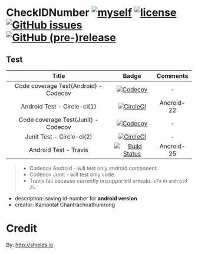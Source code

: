 # CheckIDNumber  [![myself](https://img.shields.io/badge/by-net-red.svg)](https://facebook.com/kamontatc)  [![license](https://img.shields.io/github/license/mashape/apistatus.svg?style=flat-square)](https://opensource.org/licenses/MIT)  [![GitHub issues](https://img.shields.io/github/issues-raw/kamontat/CheckIDNumberA.svg?style=flat-square)](https://github.com/kamontat/CheckIDNumberA/issues)  [![GitHub (pre-)release](https://img.shields.io/github/release/kamontat/CheckIDNumberA/all.svg?style=flat-square)](https://github.com/kamontat/CheckIDNumberA/releases)

## Test
|Title|Badge|Comments|
|:---:|:---:|:------:|
|Code coverage Test(Android) - Codecov|[![Codecov](https://img.shields.io/codecov/c/github/kamontat/CheckIDNumberA/master.svg?maxAge=2592000&style=flat-square)](https://codecov.io/gh/kamontat/CheckIDNumberA)| - |
|Android Test - Circle-ci(1)|[![CircleCI](https://img.shields.io/circleci/project/github/kamontat/CheckIDNumberA/master.svg?maxAge=2592000&style=flat-square)](https://circleci.com/gh/kamontat/CheckIDNumberA)| Android-22 |
|Code coverage Test(Junit) - Codecov|[![Codecov](https://img.shields.io/codecov/c/github/kamontat/CheckIDNumberA/feature%2Fcircle2%2Funit_test.svg?maxAge=2592000&style=flat-square)](https://codecov.io/gh/kamontat/CheckIDNumberA)| - |
|Junit Test - Circle-ci(2)|[![CircleCI](https://img.shields.io/circleci/project/github/kamontat/CheckIDNumberA/feature%2Fcircle2%2Funit_test.svg?maxAge=2592000&style=flat-square)](https://circleci.com/gh/kamontat/CheckIDNumberA/tree/feature%2Fcircle2%2Funit_test)| - |
|Android Test - Travis|[![Build Status](https://img.shields.io/travis/kamontat/CheckIDNumberA/master.svg?maxAge=2592000&style=flat-square)](https://travis-ci.org/kamontat/CheckIDNumberA)| Android-25 |

> - Codecov Android - will test only android component.  
> - Codecov Junit - will test only code.  
> - Travis fail because currently unsupported `armeabi-v7a` in `android 25`.  

- description: saving id-number for **android version**
- creator:     Kamontat Chantrachirathumrong

# Credit
By: http://shields.io
